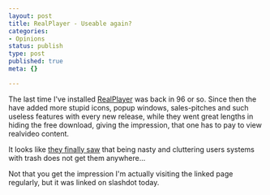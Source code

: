 ```yaml
---
layout: post
title: RealPlayer - Useable again?
categories:
- Opinions
status: publish
type: post
published: true
meta: {}

---
```

<p> The last time I've installed <a href="http://www.real.com">RealPlayer</a> was back in 96 or so. Since then the have added more stupid icons, popup windows, sales-pitches and such useless features with every new release, while they went great lengths in hiding the free download, giving the impression, that one has to pay to view realvideo content.
</p>
<p>It looks like <a href="http://www.cartalk.com/content/features/real/response.html">they finally saw</a> that being nasty and cluttering users systems with trash does not get them anywhere...
</p><p>Not that you get the impression I'm actually visiting the linked page regularly, but it was linked on slashdot today.</p>
